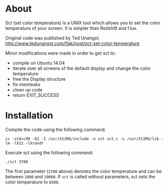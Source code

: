 # About

Sct (set color temperature) is a UNIX tool which allows you to set the color
temperature of your screen. It is simpler than Redshift and f.lux.

Original code was published by Ted Unangst:
http://www.tedunangst.com/flak/post/sct-set-color-temperature

Minor modifications were made in order to get sct to:
- compile on Ubuntu 14.04
- iterate over all screens of the default display and change the color
  temperature
- free the Display structure
- fix memleaks
- clean up code
- return EXIT_SUCCESS

# Installation

Compile the code using the following command:

~~~
cc -std=c99 -O2 -I /usr/X11R6/include -o sct sct.c -L /usr/X11R6/lib -lm -lX11 -lXrandr
~~~

Execute sct using the following command:

~~~
./sct 3700
~~~

The first parameter (`3700` above) denotes the color temperature and can be
between `1000` and `10000`.
If `sct` is called without parameters, sct sets the color temperature to `6500`.

